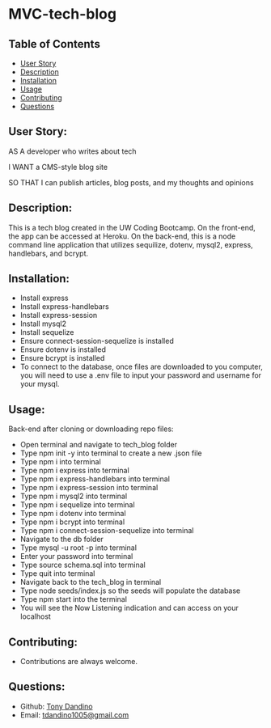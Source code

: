 # MVC-tech-blog


## Table of Contents 
- [User Story](#user-story)
- [Description](#description)
- [Installation](#installation)
- [Usage](#usage)
- [Contributing](#contributing)
- [Questions](#questions)

## User Story:
AS A developer who writes about tech

I WANT a CMS-style blog site

SO THAT I can publish articles, blog posts, and my thoughts and opinions

## Description:
This is a tech blog created in the UW Coding Bootcamp. On the front-end, the app can be accessed at Heroku.  On the back-end, this is a node command line application that utilizes sequilize, dotenv, mysql2, express, handlebars, and bcrypt.

## Installation:

- Install express
- Install express-handlebars
- Install express-session 
- Install mysql2 
- Install sequelize 
- Ensure connect-session-sequelize is installed
- Ensure dotenv is installed
- Ensure bcrypt is installed
- To connect to the database, once files are downloaded to you computer, you will need to use a .env file to input your password and username for your mysql.

## Usage:

Back-end after cloning or downloading repo files:
- Open terminal and navigate to tech_blog folder
- Type npm init -y into terminal to create a new .json file
- Type npm i into terminal
- Type npm i express into terminal
- Type npm i express-handlebars into terminal
- Type npm i express-session into terminal
- Type npm i mysql2 into terminal
- Type npm i sequelize into terminal
- Type npm i dotenv into terminal
- Type npm i bcrypt into terminal
- Type npm i connect-session-sequelize into terminal
- Navigate to the db folder
- Type mysql -u root -p into terminal
- Enter your password into terminal
- Type source schema.sql into terminal
- Type quit into terminal
- Navigate back to the tech_blog in terminal
- Type node seeds/index.js so the seeds will populate the database
- Type npm start into the terminal
- You will see the Now Listening indication and can access on your localhost


## Contributing:
- Contributions are always welcome.


## Questions:
- Github: [Tony Dandino](https://github.com/tdandino1005)
- Email: tdandino1005@gmail.com